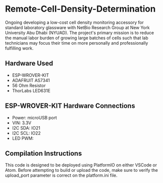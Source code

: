 # Remote-Cell-Density-Determination

Ongoing developing a low-cost cell density monitoring accessory for standard laboratory glassware with NetBio Research Group at New York University Abu Dhabi (NYUAD). The project's primary mission is to reduce the manual labor burden of growing large batches of cells such that lab technicians may focus their time on more personally and professionally fulfilling work.

## Hardware Used

- ESP-WROVER-KIT
- ADAFRUIT AS7341
- 56 Ohm Resistor
- ThorLabs LED631E

## ESP-WROVER-KIT Hardware Connections

- Power: microUSB port
- VIN: 3.3V
- I2C SDA: IO21
- I2C SCL: IO22
- LED PWM:

## Compilation Instructions

This code is designed to be deployed using PlatformIO on either VSCode or Atom. Before attempting to build or upload the code, make sure to verify the upload_port parameter is correct on the platform.ini file.